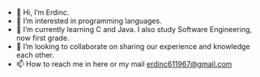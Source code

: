- 👋 Hi, I’m Erdinc.
- 👀 I’m interested in programming languages.
- 🌱 I’m currently learning C and Java. I also study Software Engineering, now first grade.
- 💞️ I’m looking to collaborate on sharing our experience and knowledge each other.
- 📫 How to reach me in here or my mail erdinc611967@gmail.com

<!---
Erdinctpz/Erdinctpz is a ✨ special ✨ repository because its `README.md` (this file) appears on your GitHub profile.
You can click the Preview link to take a look at your changes.
--->
